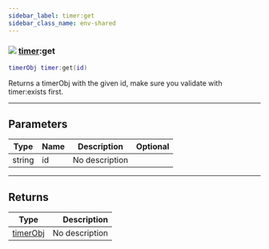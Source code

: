 ```yaml
---
sidebar_label: timer:get
sidebar_class_name: env-shared
---
```


### ![](/img/wiki/shared.png) [timer](../timer/README.md):get

```lua
timerObj timer:get(id)
```

Returns a timerObj with the given id, make sure you validate with timer:exists first.<br/>

-----------------
## Parameters

| Type   | Name | Description | Optional |
| ------ | ---- | ----------- | -------: |
| string | id | No description |   |

-----------------
## Returns

| Type   | Description |
| ------ | ----------: |
| [timerObj](../timerobj/README.md) | No description |

